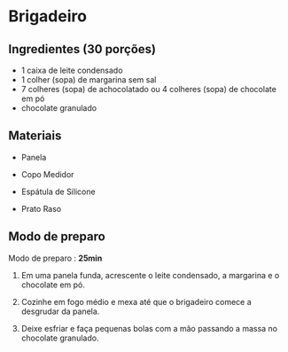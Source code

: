 # Brigadeiro

## Ingredientes (30 porções)

- 1 caixa de leite condensado
- 1 colher (sopa) de margarina sem sal
- 7 colheres (sopa) de achocolatado ou 4 colheres (sopa) de chocolate em pó
- chocolate granulado

## Materiais

- Panela

- Copo Medidor

- Espátula de Silicone

- Prato Raso

## Modo de preparo

Modo de preparo : **25min**

1. Em uma panela funda, acrescente o leite condensado, a margarina e o chocolate em pó.

2. Cozinhe em fogo médio e mexa até que o brigadeiro comece a desgrudar da panela.

3. Deixe esfriar e faça pequenas bolas com a mão passando a massa no chocolate granulado.
